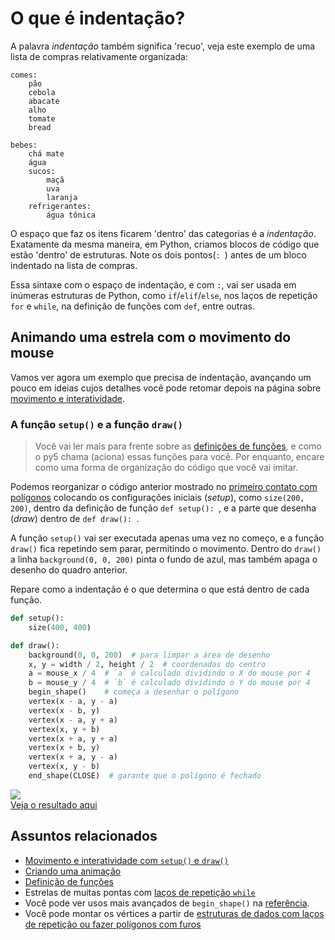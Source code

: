 # O que é indentação?
<!--
![](assets/compras.png)
-->
A palavra *indentação* também significa  'recuo',  veja este exemplo de uma lista de compras relativamente organizada:

```
comes:
    pão
    cebola
    abacate
    alho
    tomate
    bread

bebes:
    chá mate
    água
    sucos:
        maçã
        uva
        laranja
    refrigerantes:
        água tônica
```

O espaço que faz os itens ficarem 'dentro' das categorias é a *indentação*. Exatamente da mesma maneira, em Python, criamos blocos de código que estão 'dentro' de estruturas. Note os dois pontos(`: `) antes de um bloco indentado na lista de compras.

Essa sintaxe com o espaço de indentação, e com `:`, vai ser usada em inúmeras estruturas de Python, como `if`/`elif`/`else`,  nos laços de repetição `for` e `while`, na definição de funções com `def`, entre outras.

## Animando uma estrela com o movimento do mouse

Vamos ver agora um exemplo que precisa de indentação, avançando um pouco em ideias cujos detalhes você pode retomar depois na página sobre [movimento e interatividade](setup_draw.md).

### A função `setup()` e a função `draw()`

> Você vai ler mais para frente sobre as [definições de funções](funcoes_py.md), e como o py5 chama (aciona) essas funções para você. Por enquanto, encare como uma forma de organização do código que você vai imitar.

Podemos reorganizar o código anterior mostrado no [primeiro contato com polígonos](poligonos_1.md) colocando os configurações iniciais (*setup*), como  `size(200, 200)`, dentro da definição de função `def setup(): `, e a parte que desenha (*draw*) dentro de `def draw(): `.

A função `setup()` vai ser executada apenas uma vez no começo, e a função `draw()` fica repetindo sem parar, permitindo o movimento. Dentro do `draw()` a linha `background(0, 0, 200)` pinta o fundo de azul, mas também apaga o desenho do quadro anterior.

Repare como a indentação é o que determina o que está dentro de cada função.

<!-- editor-pyp5js -->
```python
def setup():
    size(400, 400)

def draw():
    background(0, 0, 200)  # para limpar a área de desenho
    x, y = width / 2, height / 2  # coordenadas do centro
    a = mouse_x / 4  # `a` é calculado dividindo o X do mouse por 4
    b = mouse_y / 4  # `b` é calculado dividindo o Y do mouse por 4
    begin_shape()    # começa a desenhar o polígono
    vertex(x - a, y - a)
    vertex(x - b, y)
    vertex(x - a, y + a)
    vertex(x, y + b)
    vertex(x + a, y + a)
    vertex(x + b, y)
    vertex(x + a, y - a)
    vertex(x, y - b)
    end_shape(CLOSE)  # garante que o polígono é fechado
```

<div id = "iframe_DIV" > <img src = "assets/estrela_indentacao.gif" > </div>
<a id="iframe_A" href="https://abav.lugaralgum.com/material-aulas/Processing-Python/assets/indentacao/">Veja o resultado aqui</a>

## Assuntos relacionados

- [Movimento e interatividade com `setup()` e `draw()`](setup_draw.md)
- [Criando uma animação](movimento_py.md)
- [Definição de funções](funcoes_py.md)
- Estrelas de muitas pontas com [laços de repetição `while`](while.md)
- Você pode ver usos mais avançados de `begin_shape()` na [referência](https://py5coding.org/reference/sketch_begin_shape.html).
- Você pode montar os vértices a partir de [estruturas de dados com laços de repetição ou fazer polígonos com furos](poligonos_2.md)
